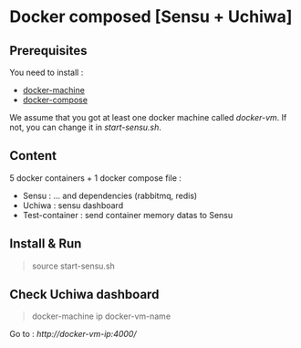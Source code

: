# Docker composed [Sensu + Uchiwa]

## Prerequisites

You need to install :

- [docker-machine](https://docs.docker.com/machine/install-machine/)
- [docker-compose](https://docs.docker.com/compose/install/)

We assume that you got at least one docker machine called _docker-vm_. If not, you can change it in _start-sensu.sh_.

## Content

5 docker containers + 1 docker compose file :

- Sensu : ... and dependencies (rabbitmq, redis)
- Uchiwa : sensu dashboard
- Test-container : send container memory datas to Sensu

## Install & Run

> source start-sensu.sh

## Check Uchiwa dashboard

> docker-machine ip docker-vm-name

Go to : _http://docker-vm-ip:4000/_